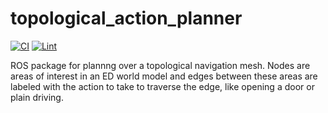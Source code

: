 # topological_action_planner

[![CI](https://github.com/tue-robotics/topological_action_planner/actions/workflows/main.yml/badge.svg)](https://github.com/tue-robotics/topological_action_planner/actions/workflows/main.yml) [![Lint](https://github.com/tue-robotics/topological_action_planner/actions/workflows/black.yml/badge.svg)](https://github.com/tue-robotics/topological_action_planner/actions/workflows/black.yml)

ROS package for plannng over a topological navigation mesh. Nodes are areas of interest in an ED world model and edges between these areas are labeled with the action to take to traverse the edge, like opening a door or plain driving.
